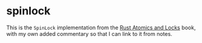 # spinlock

This is the `SpinLock` implementation from the [Rust Atomics and Locks](https://marabos.nl/atomics/) book, with my own added commentary so that I can link to it from notes.

